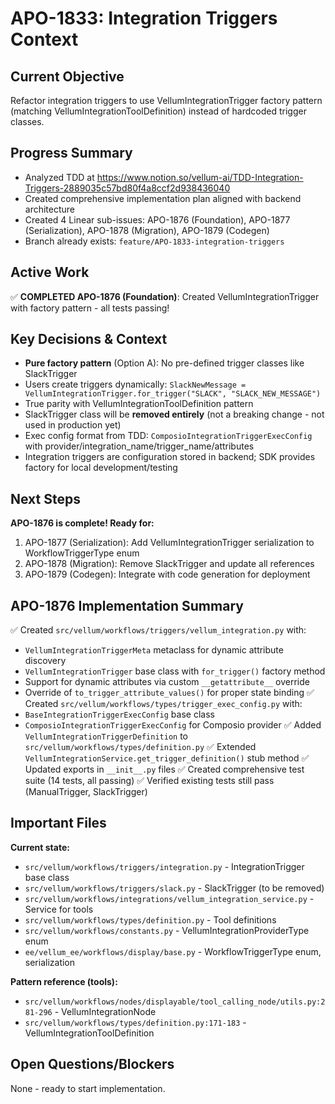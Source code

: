 # APO-1833: Integration Triggers Context

## Current Objective
Refactor integration triggers to use VellumIntegrationTrigger factory pattern (matching VellumIntegrationToolDefinition) instead of hardcoded trigger classes.

## Progress Summary
- Analyzed TDD at https://www.notion.so/vellum-ai/TDD-Integration-Triggers-2889035c57bd80f4a8ccf2d938436040
- Created comprehensive implementation plan aligned with backend architecture
- Created 4 Linear sub-issues: APO-1876 (Foundation), APO-1877 (Serialization), APO-1878 (Migration), APO-1879 (Codegen)
- Branch already exists: `feature/APO-1833-integration-triggers`

## Active Work
✅ **COMPLETED APO-1876 (Foundation)**: Created VellumIntegrationTrigger with factory pattern - all tests passing!

## Key Decisions & Context
- **Pure factory pattern** (Option A): No pre-defined trigger classes like SlackTrigger
- Users create triggers dynamically: `SlackNewMessage = VellumIntegrationTrigger.for_trigger("SLACK", "SLACK_NEW_MESSAGE")`
- True parity with VellumIntegrationToolDefinition pattern
- SlackTrigger class will be **removed entirely** (not a breaking change - not used in production yet)
- Exec config format from TDD: `ComposioIntegrationTriggerExecConfig` with provider/integration_name/trigger_name/attributes
- Integration triggers are configuration stored in backend; SDK provides factory for local development/testing

## Next Steps
**APO-1876 is complete! Ready for:**
1. APO-1877 (Serialization): Add VellumIntegrationTrigger serialization to WorkflowTriggerType enum
2. APO-1878 (Migration): Remove SlackTrigger and update all references
3. APO-1879 (Codegen): Integrate with code generation for deployment

## APO-1876 Implementation Summary
✅ Created `src/vellum/workflows/triggers/vellum_integration.py` with:
  - `VellumIntegrationTriggerMeta` metaclass for dynamic attribute discovery
  - `VellumIntegrationTrigger` base class with `for_trigger()` factory method
  - Support for dynamic attributes via custom `__getattribute__` override
  - Override of `to_trigger_attribute_values()` for proper state binding
✅ Created `src/vellum/workflows/types/trigger_exec_config.py` with:
  - `BaseIntegrationTriggerExecConfig` base class
  - `ComposioIntegrationTriggerExecConfig` for Composio provider
✅ Added `VellumIntegrationTriggerDefinition` to `src/vellum/workflows/types/definition.py`
✅ Extended `VellumIntegrationService.get_trigger_definition()` stub method
✅ Updated exports in `__init__.py` files
✅ Created comprehensive test suite (14 tests, all passing)
✅ Verified existing tests still pass (ManualTrigger, SlackTrigger)

## Important Files
**Current state:**
- `src/vellum/workflows/triggers/integration.py` - IntegrationTrigger base class
- `src/vellum/workflows/triggers/slack.py` - SlackTrigger (to be removed)
- `src/vellum/workflows/integrations/vellum_integration_service.py` - Service for tools
- `src/vellum/workflows/types/definition.py` - Tool definitions
- `src/vellum/workflows/constants.py` - VellumIntegrationProviderType enum
- `ee/vellum_ee/workflows/display/base.py` - WorkflowTriggerType enum, serialization

**Pattern reference (tools):**
- `src/vellum/workflows/nodes/displayable/tool_calling_node/utils.py:281-296` - VellumIntegrationNode
- `src/vellum/workflows/types/definition.py:171-183` - VellumIntegrationToolDefinition

## Open Questions/Blockers
None - ready to start implementation.
